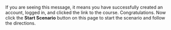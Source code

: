 If you are seeing this message, it means you have successfully created an account, logged in, and clicked the link to the course. Congratulations. Now click the **Start Scenario** button on this page to start the scenario and follow the directions.

